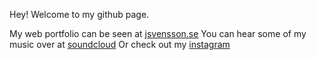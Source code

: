 Hey! Welcome to my github page.

My web portfolio can be seen at [jsvensson.se](https://jakobsvensson.github.io/) 
You can hear some of my music over at [soundcloud](https://soundcloud.com/jakedude)
Or check out my [instagram](https://www.instagram.com/jake_303_/)
